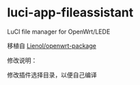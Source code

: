 # luci-app-fileassistant
 LuCI file manager for OpenWrt/LEDE


移植自 [Lienol/openwrt-package](https://github.com/Lienol/openwrt-package)

修改说明：

修改插件选择目录，以便自己编译

